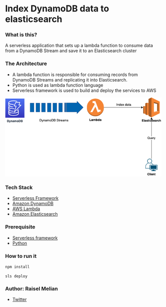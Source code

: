 # Index DynamoDB data to elasticsearch

### What is this?
A serverless application that sets up a lambda function to consume data from a DynamoDB Stream and save it to an Elasticsearch cluster

### The Architecture
* A lambda function is responsible for consuming records from DynamoDB Streams and replicating it into Elasticsearch. 
* Python is used as lambda function language
* Serverless framework is used to build and deploy the services to AWS

![Diagram](assets/diagram.png)


### Tech Stack
* [Serverless Framework](https://www.serverless.com/)
* [Amazon DynamoDB](https://aws.amazon.com/dynamodb/)
* [AWS Lambda](https://aws.amazon.com/lambda/)
* [Amazon Elasticsearch](https://aws.amazon.com/elasticsearch-service/)


### Prerequisite
* [Serverless framework](https://www.serverless.com/framework/docs/providers/aws/guide/installation/)
* [Python](https://wiki.python.org/moin/BeginnersGuide/Download)


### How to run it
```
npm install
```
```
sls deploy
```

### Author: Raisel Melian
* [Twitter](https://twitter.com/raiselmelian)